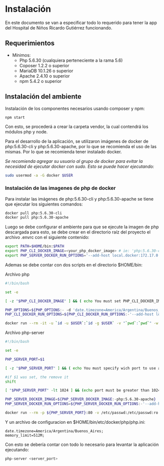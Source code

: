 # Instalación

En este documento se van a especificar todo lo requerido para tener la app del Hospital de Niños Ricardo Gutiérrez funcionando.

## Requerimientos
- Mínimos:
    - Php 5.6.30 (cualquiera perteneciente a la rama 5.6)
    - Coposer 1.2.2 o superior
    - MariaDB 10.1.26 o superior
    - Apache 2.4.10 o superior
    - npm 5.4.2 o superior

## Instalación del ambiente

Instalación de los componentes necesarios usando composer y npm:
```bash
npm start
```

Con esto, se procederá a crear la carpeta vendor, la cual contendrá los módulos php y node.

Para el desarrollo de la aplicación, se utilizaron imágenes de docker de php:5.6.30-cli y php:5.6.30-apache, por lo que se recomienda el uso de las mismas. Por lo que se recomienda tener instalado docker.

_Se recomienda agregar su usuario al grupo de docker para evitar la necesidad de ejecutar docker con sudo. Esto se puede hacer ejecutando:_

```bash
sudo usermod -a -G docker $USER
```


### Instalación de las imagenes de php de docker


Para instalar las imágenes de php:5.6.30-cli y php:5.6.30-apache se tiene que ejecutar los siguientes comandos:

```bash
docker pull php:5.6.30-cli
docker pull php:5.6.30-apache
```

Luego se debe configurar el ambiente para que se ejecute la imagen de php descargada para esto, se debe crear en el directorio raíz del proyecto el archivo .envrc con el siguiente contenido:

```bash
export PATH=$HOME/bin:$PATH
export PHP_CLI_DOCKER_IMAGE=<your_php_docker_image> # ie: 'php:5.6.30-cli' between single quotes
export PHP_SERVER_DOCKER_RUN_OPTIONS='--add-host local.docker:172.17.0.1 -e APACHE_RUN_USER=$USER -e APACHE_RUN_GROUP=$USER -v $USER/bin/etc/docker/php/php.ini:/usr/local/etc/php/conf.d/$USER.ini:ro'
```

Ademas se debe contar con dos scripts en el directorio $HOME/bin:

Archivo php
```bash
#!/bin/bash

set -e 

[ -z "$PHP_CLI_DOCKER_IMAGE" ] && ( echo You must set PHP_CLI_DOCKER_IMAGE environment variable ; exit 1)

PHP_OPTIONS=${PHP_OPTIONS:- -d 'date.timezone=America/Argentina/Buenos_Aires' -d memory_limit=512M}
PHP_CLI_DOCKER_RUN_OPTIONS=${PHP_CLI_DOCKER_RUN_OPTIONS:-'--add-host local.docker:172.17.0.1'}

docker run --rm -it -u `id -u $USER`:`id -g $USER` -v "`pwd`:`pwd`" -w "`pwd`" $PHP_CLI_DOCKER_RUN_OPTIONS $PHP_CLI_DOCKER_IMAGE $PHP_OPTIONS $@
```

Archivo php-server
```bash
#!/bin/bash

set -e 

PHP_SERVER_PORT=$1

[ -z "$PHP_SERVER_PORT" ] && ( echo You must specify wich port to use as parameter; exit 1)

#if $1 was set, the remove it
shift

[ "$PHP_SERVER_PORT" -lt 1024 ] && (echo port must be greater than 1024; exit 1)

PHP_SERVER_DOCKER_IMAGE=${PHP_SERVER_DOCKER_IMAGE:-php:5.6.30-apache}
PHP_SERVER_DOCKER_RUN_OPTIONS=${PHP_SERVER_DOCKER_RUN_OPTIONS:-'--add-host local.docker:172.17.0.1'}

docker run --rm -p ${PHP_SERVER_PORT}:80 -v /etc/passwd:/etc/passwd:ro -v /etc/group:/etc/group:ro -v "`pwd`:`pwd`" -e "APACHE_DOCUMENT_ROOT=`pwd`" -w "`pwd`" $PHP_SERVER_DOCKER_RUN_OPTIONS $PHP_SERVER_DOCKER_IMAGE $@
```

Y un archivo de configuracion en $HOME/bin/etc/docker/php/php.ini:
```
date.timezone=America/Argentina/Buenos_Aires;
memory_limit=512M;
```

Con esto se debería contar con todo lo necesario para levantar la aplicación ejecutando:

```bash
php-server <server_port>
```